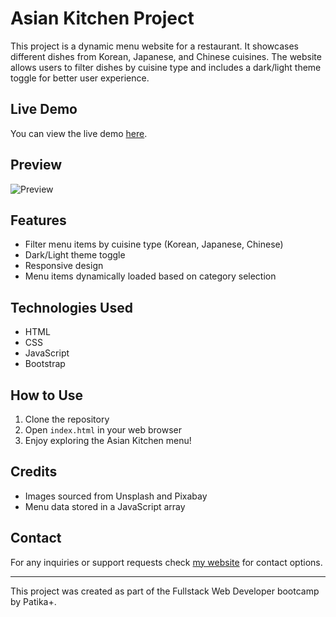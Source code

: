 # Asian Kitchen Project

This project is a dynamic menu website for a restaurant. It showcases different dishes from Korean, Japanese, and Chinese cuisines. The website allows users to filter dishes by cuisine type and includes a dark/light theme toggle for better user experience.

## Live Demo

You can view the live demo [here](https://ardacanbakis.github.io/asianKitchen/).

## Preview
![Preview](https://i.imgur.com/jNkFB1U.png)

## Features

- Filter menu items by cuisine type (Korean, Japanese, Chinese)
- Dark/Light theme toggle
- Responsive design
- Menu items dynamically loaded based on category selection

## Technologies Used

- HTML
- CSS
- JavaScript
- Bootstrap

## How to Use

1. Clone the repository
2. Open `index.html` in your web browser
3. Enjoy exploring the Asian Kitchen menu!

## Credits

- Images sourced from Unsplash and Pixabay
- Menu data stored in a JavaScript array

## Contact

For any inquiries or support requests check [my website](https://www.ardacanbakis.com) for contact options. 


---

This project was created as part of the Fullstack Web Developer bootcamp by Patika+.
